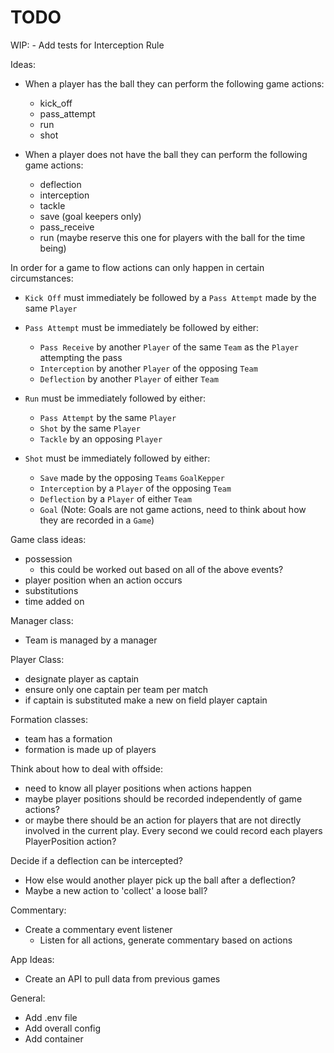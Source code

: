 # TODO

WIP:
    - Add tests for Interception Rule

Ideas:

- When a player has the ball they can perform the following game actions:
    - kick_off
    - pass_attempt
    - run
    - shot
    
- When a player does not have the ball they can perform the following game actions:
    - deflection
    - interception
    - tackle
    - save (goal keepers only)
    - pass_receive
    - run (maybe reserve this one for players with the ball for the time being)

In order for a game to flow actions can only happen in certain circumstances:

- `Kick Off` must immediately be followed by a `Pass Attempt` made by the same `Player`

- `Pass Attempt` must be immediately be followed by either:
    - `Pass Receive` by another `Player` of the same `Team` as the `Player` attempting the pass
    - `Interception` by another `Player` of the opposing `Team`
    - `Deflection` by another `Player` of either `Team` 

- `Run` must be immediately followed by either:
    - `Pass Attempt` by the same `Player`
    - `Shot` by the same `Player`
    - `Tackle` by an opposing `Player`

- `Shot` must be immediately followed by either:
    - `Save` made by the opposing `Teams` `GoalKepper`
    - `Interception` by a `Player` of the opposing `Team`
    - `Deflection` by a `Player` of either `Team` 
    - `Goal` (Note: Goals are not game actions, need to think about how they are recorded in a `Game`)

Game class ideas:
- possession
    - this could be worked out based on all of the above events?
- player position when an action occurs
- substitutions
- time added on

Manager class:
- Team is managed by a manager

Player Class:
- designate player as captain
- ensure only one captain per team per match
- if captain is substituted make a new on field player captain

Formation classes:
- team has a formation
- formation is made up of players

Think about how to deal with offside:
- need to know all player positions when actions happen
- maybe player positions should be recorded independently of game actions?
- or maybe there should be an action for players that are not directly involved 
in the current play. Every second we could record each players PlayerPosition action?

Decide if a deflection can be intercepted?
- How else would another player pick up the ball after a deflection?
- Maybe a new action to 'collect' a loose ball?

Commentary:
- Create a commentary event listener
    - Listen for all actions, generate commentary based on actions

App Ideas:
- Create an API to pull data from previous games

General:
- Add .env file
- Add overall config
- Add container